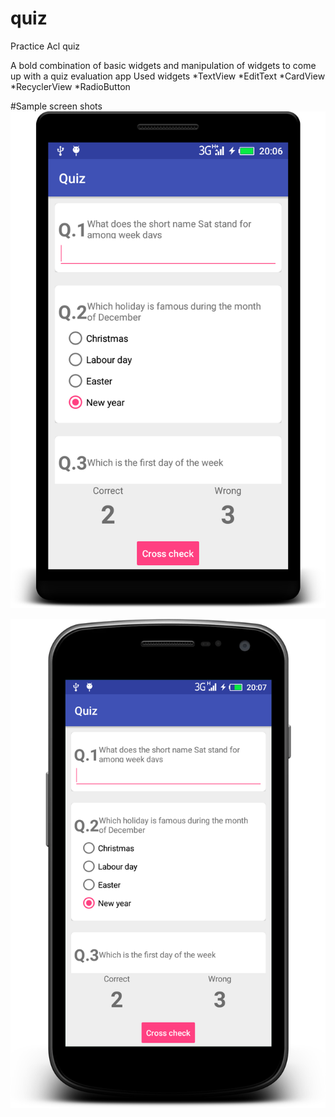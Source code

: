 # quiz

Practice Acl quiz

A bold combination of basic widgets and manipulation of widgets to come up with a quiz evaluation app
Used widgets
*TextView
*EditText
*CardView
*RecyclerView
*RadioButton

#Sample screen shots
![alt text](https://github.com/petrok1/quiz/blob/master/device-2018-06-15-200711.png "Main screen")

![alt text](https://github.com/petrok1/quiz/blob/master/device-2018-06-15-200731.png "Second string")


